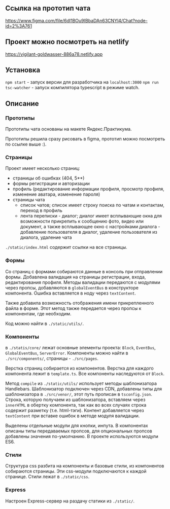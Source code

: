 ## Ссылка на прототип чата 
https://www.figma.com/file/6dl1BOu9IBbaDAn63CNYl4/Chat?node-id=2%3A761


## Проект можно посмотреть на netlify 
https://vigilant-goldwasser-886a78.netlify.app


## Установка
`npm start` - запуск версии для разработчика на `localhost:3000`
`npm run tsc-watcher` - запуск компилятора typescript в режиме watch.

## Описание

### Прототипы
Прототипы чата основаны на макете Яндекс.Практикума. 

Прототипы решила сразу рисовать в figma, прототип можно посмотреть по ссылке выше :).  

### Страницы
Проект имеет несколько страниц:
  * страницы об ошибках (404, 5**)
  * формы регистрации и авторизации
  * профиль (редактирование информации профиля, просмотр профиля, изменение аватара, изменение пароля)
  * страницы чата 
      * список чатов; список имеет строку поиска по чатам и контактам, переход в профиль
      * лента переписки - диалог; диалог имеет всплывающие окна для возможности прикрепить к сообщению фото, видео или документ, а также всплывающее окно с настройками диалога - добавление пользователя в диалог, удаление пользователя из диалога, удаление чата

`./static/index.html` содержит ссылки на все страницы.

### Формы
Со страниц с формами собираются данные в консоль при отправлении формы. Добавлена валидация на страницы регистрации, входа, редактирования профиля.
Методы валидации передаются с модулями через пропсы, добавляются в `globalEventBus` в конструкторе компонента. Ошибка вставляется в ноду через `textContent`.

Также добавила возможность отображения имени прикрепленного файла в форме. Этот метод также передается через пропсы к компонентам, где необходим.

Код можно найти в `./static/utils/`.

### Компоненты
в `./statis/core/` лежат основные элементы проекта: `Block`, `EventBus`, `GlobalEventBus`, `ServerError`.
Компоненты можно найти в `./src/components/`, страницы - `./src/pages`.

Верстка страниц собирается из компонентов. Верстка для каждого компонента лежит в `template.ts`. Все компоненты наследуются от `Block`. 

Метод `compile` из `./static/utils/` использует методы шаблонизатора Handlebars. 
Шаблонизатор подключен через CDN, добавлены типы для шаблонизатора в `./src/venor/`, этот путь прописан в `tsconfig.json`.
Строка, которую получаем из шаблонизатора, вставляем через `innerHTML` в обертку компонента, так как во всех случаях строка содержит разметку (т.е. html-тэги). 
Контент добавляется через `textContent` при вставке ошибок в методе модуля валидации.

Выделены отдельные модули для кнопки, инпута. 
В компонентах описаны типы передаваемых пропсов, для опциональных пропсов добавлены значения по-умолчанию.
В проекте используются модули ES6.

### Стили
Структура css разбита на компоненты и базовые стили, из компонентов собираются страницы. Эти css-модули подключаются к каждой странице. Стили лежат в `./static/css`.

### Express
Настроен Express-сервер на раздачу статики из `./static/`.
